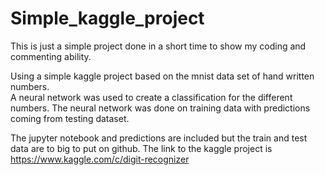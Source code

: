 # Simple_kaggle_project

This is just a simple project done in a short time to show my coding and commenting ability.

Using a simple kaggle project based on the mnist data set of hand written numbers.  
A neural network was used to create a classification for the different numbers.
The neural network was done on training data with predictions coming from testing dataset.

The jupyter notebook and predictions are included but the train and test data are to big to put on github.
The link to the kaggle project is https://www.kaggle.com/c/digit-recognizer
